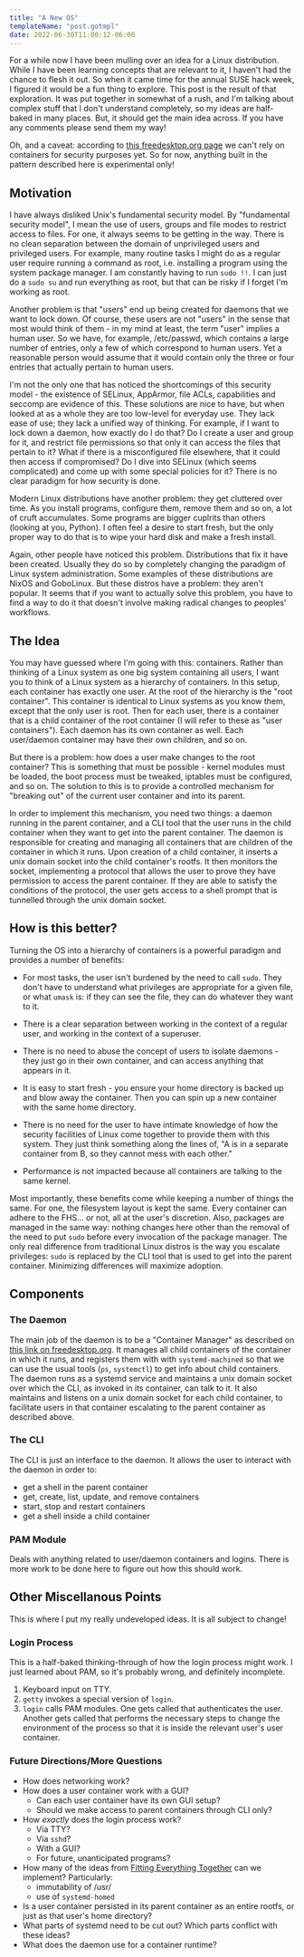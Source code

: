 ```yaml
---
title: "A New OS"
templateName: "post.gotmpl"
date: 2022-06-30T11:00:12-06:00
---
```



For a while now I have been mulling over an idea for a Linux distribution.
While I have been learning concepts that are relevant to it, I haven't had the chance to flesh it out.
So when it came time for the annual SUSE hack week, I figured it would be a fun thing to explore.
This post is the result of that exploration.
It was put together in somewhat of a rush, and I'm talking about complex stuff
that I don't understand completely, so my ideas are half-baked in many places.
But, it should get the main idea across.
If you have any comments please send them my way!

Oh, and a caveat: according to [this freedesktop.org page] we can't rely on
containers for security purposes yet. So for now, anything built in the
pattern described here is experimental only!


## Motivation

I have always disliked Unix's fundamental security model.
By "fundamental security model", I mean the use of users, groups and
file modes to restrict access to files. For one, it always seems to be
getting in the way. There is no clean separation between the domain of
unprivileged users and privileged users. For example, many routine tasks I
might do as a regular user require running a command as root,
i.e. installing a program using the system package manager.
I am constantly having to run `sudo !!`. I can just do a `sudo su` and run
everything as root, but that can be risky if I forget I'm working as root.

Another problem is that "users" end up being created for daemons that we want to lock down.
Of course, these users are not "users" in the sense that most would think of them -
in my mind at least, the term "user" implies a human user. So we have, for example,
/etc/passwd, which contains a large number of entries, only a few of which correspond to human users.
Yet a reasonable person would assume that it would contain only the three or four entries
that actually pertain to human users.

I'm not the only one that has noticed the shortcomings of this security model - 
the existence of SELinux, AppArmor, file ACLs, capabilities and seccomp are evidence of this.
These solutions are nice to have, but when looked at as a whole they are too low-level
for everyday use. They lack ease of use; they lack a unified way of thinking.
For example, if I want to lock down a daemon, how exactly do I do that?
Do I create a user and group for it, and restrict file permissions so that
only it can access the files that pertain to it? What if there is a misconfigured
file elsewhere, that it could then access if compromised? Do I dive into SELinux
(which seems complicated) and come up with some special policies for it?
There is no clear paradigm for how security is done.

Modern Linux distributions have another problem: they get cluttered over time.
As you install programs, configure them, remove them and so on, a lot of cruft accumulates.
Some programs are bigger cuplrits than others (looking at you, Python).
I often feel a desire to start fresh, but the only proper way to do that is to
wipe your hard disk and make a fresh install.

Again, other people have noticed this problem.
Distributions that fix it have been created.
Usually they do so by completely changing the paradigm of Linux system administration.
Some examples of these distributions are NixOS and GoboLinux.
But these distros have a problem: they aren't popular.
It seems that if you want to actually solve this problem, you have to find
a way to do it that doesn't involve making radical changes to peoples' workflows.


## The Idea

You may have guessed where I'm going with this: containers.
Rather than thinking of a Linux system as one big system containing all
users, I want you to think of a Linux system as a hierarchy of containers.
In this setup, each container has exactly one user.
At the root of the hierarchy is the "root container". This container is
identical to Linux systems as you know them, except that the only user is root.
Then for each user, there is a container that is a child container
of the root container (I will refer to these as "user containers").
Each daemon has its own container as well.
Each user/daemon container may have their own children, and so on.

But there is a problem: how does a user make changes to the root container?
This is something that must be possible - kernel modules must be loaded,
the boot process must be tweaked, iptables must be configured, and so on.
The solution to this is to provide a controlled mechanism for "breaking out" of
the current user container and into its parent.

In order to implement this mechanism, you need two things: a daemon running
in the parent container, and a CLI tool that the user runs in the child container
when they want to get into the parent container.
The daemon is responsible for creating and managing all containers that are children
of the container in which it runs.
Upon creation of a child container, it inserts a unix domain socket into the child container's rootfs.
It then monitors the socket, implementing a protocol that allows the user to prove they have
permission to access the parent container.
If they are able to satisfy the conditions of the protocol, the user gets access to a
shell prompt that is tunnelled through the unix domain socket.


## How is this better?

Turning the OS into a hierarchy of containers is a powerful paradigm
and provides a number of benefits:

- For most tasks, the user isn't burdened by the need to call `sudo`.
They don't have to understand what privileges are appropriate for a given file,
or what `umask` is: if they can see the file, they can do whatever they want to it.

- There is a clear separation between working in the context of a regular user,
and working in the context of a superuser.

- There is no need to abuse the concept of users to isolate daemons -
they just go in their own container, and can access anything that appears in it.

- It is easy to start fresh - you ensure your home directory is backed up and blow away
the container. Then you can spin up a new container with the same home directory.

- There is no need for the user to have intimate knowledge of how the security
facilities of Linux come together to provide them with this system. They just think
something along the lines of, "A is in a separate container from B,
so they cannot mess with each other."

- Performance is not impacted because all containers are talking to the same kernel.

Most importantly, these benefits come while keeping a number of things the same.
For one, the filesystem layout is kept the same. Every container can adhere to the
FHS... or not, all at the user's discretion.
Also, packages are managed in the same way: nothing changes here other than
the removal of the need to put `sudo` before every invocation of the package manager.
The only real difference from traditional Linux distros is the way you escalate privileges:
`sudo` is replaced by the CLI tool that is used to get into the parent container.
Minimizing differences will maximize adoption.


## Components

### The Daemon

The main job of the daemon is to be a "Container Manager" as described on
[this link on freedesktop.org]. It manages all child containers of the container
in which it runs, and registers them with with `systemd-machined` so that we can
use the usual tools (`ps`, `systemctl`) to get info about child containers.
The daemon runs as a systemd service and maintains a unix domain socket
over which the CLI, as invoked in its container, can talk to it.
It also maintains and listens on a unix domain socket for each child container,
to facilitate users in that container escalating to the parent container as
described above.


### The CLI

The CLI is just an interface to the daemon. It allows the user to interact with
the daemon in order to:
- get a shell in the parent container
- get, create, list, update, and remove containers
- start, stop and restart containers
- get a shell inside a child container


### PAM Module

Deals with anything related to user/daemon containers and logins.
There is more work to be done here to figure out how this should work.


## Other Miscellanous Points

This is where I put my really undeveloped ideas. It is all subject to change!

### Login Process

This is a half-baked thinking-through of how the login process might work.
I just learned about PAM, so it's probably wrong, and definitely incomplete.

1. Keyboard input on TTY.
1. `getty` invokes a special version of `login`.
1. `login` calls PAM modules. One gets called that authenticates the user.
   Another gets called that performs the necessary steps to change the environment
   of the process so that it is inside the relevant user's user container.


### Future Directions/More Questions

- How does networking work?
- How does a user container work with a GUI?
  - Can each user container have its own GUI setup?
  - Should we make access to parent containers through CLI only?
- How *exactly* does the login process work?
  - Via TTY?
  - Via `sshd`?
  - With a GUI?
  - For future, unanticipated programs?
- How many of the ideas from [Fitting Everything Together] can we implement? Particularly:
  - immutability of /usr/
  - use of `systemd-homed`
- Is a user container persisted in its parent container as an entire rootfs, or just as
  that user's home directory?
- What parts of systemd need to be cut out? Which parts conflict with these ideas?
- What does the daemon use for a container runtime?

[this freedesktop.org page]: https://www.freedesktop.org/wiki/Software/systemd/ContainerInterface/
[Fitting Everything Together]: https://0pointer.net/blog/fitting-everything-together.html
[this link on freedesktop.org]: https://www.freedesktop.org/wiki/Software/systemd/writing-vm-managers/
